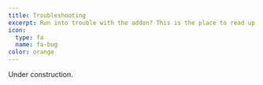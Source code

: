```yaml
---
title: Troubleshooting
excerpt: Run into trouble with the addon? This is the place to read up on what to do.
icon:
  type: fa
  name: fa-bug
color: orange
---
```


Under construction.
